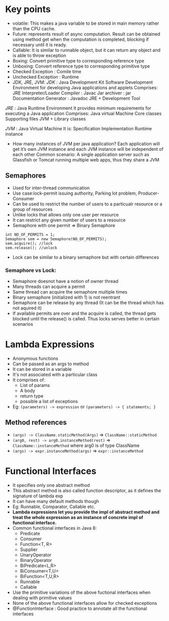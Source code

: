# Key points
- volatile: This makes a java variable to be stored in main memory rather than the CPU cache.
- Future: represents result of async computation. Result can be obtained using method get when the computation is completed, blocking if necessary until it is ready.
- Callable: It is similar to runnable object, but it can return any object and is able to throw exception
- Boxing: Convert primitive type to corresponding reference type
- Unboxing: Convert reference type to corresponding primitive type
- Checked Exception : Comile time 
- Unchecked Exception : Runtime
- JDK, JRE, JVM:
*JDK* : Java Development Kit
	Software Development Environment for developing Java applications and applets
	Comprises:
JRE
Interpreter/Loader
Compiler : Javac
Jar archiver : jar
Documentation Generator : Javadoc
JRE + Development Tool

*JRE* : Java Runtime Environment
	It provides minimum requirements for executing a Java application
	Comprises:
Java virtual Machine
Core classes
Supporting files
JVM + Library classes

*JVM* : Java Virtual Machine
	It is:
Specification
Implementation
Runtime instance

- How many instances of JVM per java application?
Each application will get it’s own JVM instance and each JVM instance will be independent of each other
Common scenario: A single application server such as Glassfish or Tomcat running multiple web apps, thus they share a JVM


## Semaphores
- Used for inter-thread communication
- Use case:lock-permit issuing authority, Parking lot problem, Producer-Consumer
- Can be used to restrict the number of users to a particualr resource or a group of resources
- Unlike locks that allows only one user per resource
- It can restrict any given number of users to a resource
- Semaphore with one permit => Binary Semaphore

```
int NO_OF_PERMITS = 1;
Semaphore sem = new Semaphore(NO_OF_PERMITS);
sem.acquire(); //lock
sem.release(); //unlock
```

- Lock can be similar to a binary semaphore but with certain differences
### Semaphore vs Lock:
- Semaphore doesnot have a notion of owner thread
- Many threads can acquire a permit
- Same thread can acquire the semaphore multiple times
- Binary semaphore (initialized with 1) is not reentrant
- Semaphore can be release by any thread (It can be the thread which has not aquired it)
- If available permits are over and the acquire is called, the thread gets blocked until the release() is called. Thus locks serves better in certain scenarios

# Lambda Expressions
- Anonymous functions
- Can be passed as an args to method
- It can be stored in a variable
- It's not associated with a particular class
- It comprises of:
    - List of params
    - A body
    - return type
    - possible a list of exceptions
- Eg: `(parameters) -> expression` or `(parameters) -> { statements; }`
## Method references
- `(args) -> ClassName.staticMethod(Args)` => `ClassName::staticMethod`
- `(arg0, rest) -> arg0.instanceMethod(rest)` => `ClassName::instanceMethod` where arg0 is of type ClassName
- `(args) -> expr.instanceMethod(args)` => `expr::instanceMethod`

# Functional Interfaces
- It specifies only one abstract method
- This abstract method is also called function descriptor, as it defines the signature of lambda exp
- It can have many default methods though
- Eg: Runnable, Comparator, Callable etc.
- **Lambda expressions let you provide the impl of abstract method and treat the whole expression as an instance of concrete impl of functional interface.**
- Common functional interfaces in Java 8:
    - Predicate<T>
    - Consumer<T>
    - Function<T, R>
    - Supplier<T>
    - UnaryOperator<T>
    - BinaryOperator<T>
    - BiPredicate<L,R>
    - BiConsumer<T,U>
    - BiFunction<T,U,R>
    - Runnable
    - Callable
- Use the primitive variations of the above fuctional interfaces when dealing with primitive values
- None of the above functional interfaces allow for checked exceptions
- @FunctionInterface : Good practice to annotate all the functional interfaces

